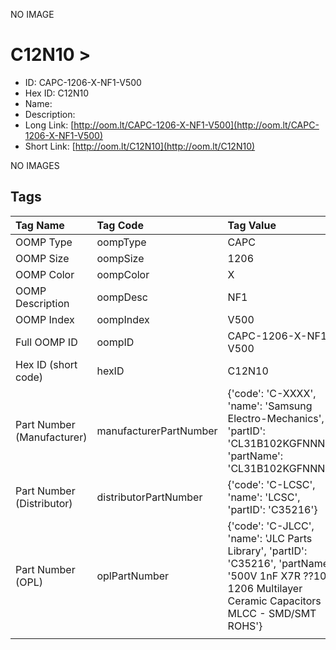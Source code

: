 


  
NO IMAGE  
# C12N10 > 

- ID: CAPC-1206-X-NF1-V500
- Hex ID: C12N10
- Name: 
- Description: 
- Long Link: [http://oom.lt/CAPC-1206-X-NF1-V500](http://oom.lt/CAPC-1206-X-NF1-V500)
- Short Link: [http://oom.lt/C12N10](http://oom.lt/C12N10)
  
NO IMAGES  
## Tags
  

|Tag Name|Tag Code|Tag Value|
| :--- | :--- | :--- |
|OOMP Type|oompType|CAPC|
|OOMP Size|oompSize|1206|
|OOMP Color|oompColor|X|
|OOMP Description|oompDesc|NF1|
|OOMP Index|oompIndex|V500|
|Full OOMP ID|oompID|CAPC-1206-X-NF1-V500|
|Hex ID (short code)|hexID|C12N10|
|Part Number (Manufacturer)|manufacturerPartNumber|{'code': 'C-XXXX', 'name': 'Samsung Electro-Mechanics', 'partID': 'CL31B102KGFNNNE', 'partName': 'CL31B102KGFNNNE'}|
|Part Number (Distributor)|distributorPartNumber|{'code': 'C-LCSC', 'name': 'LCSC', 'partID': 'C35216'}|
|Part Number (OPL)|oplPartNumber|{'code': 'C-JLCC', 'name': 'JLC Parts Library', 'partID': 'C35216', 'partName': '500V 1nF X7R ??10% 1206  Multilayer Ceramic Capacitors MLCC - SMD/SMT ROHS'}|
||||
